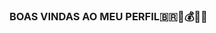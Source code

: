 ### BOAS VINDAS AO MEU PERFIL🇧🇷🤑💰💸🍆

<!--MEU NOME É FELIPE

- ESTOU ESTUDANDO NO ALURA
- ESTOU NO DESENVOLVIMENTO NA LINGUAGEM JAVASCRIPT
- UTILIZO ESSE ESPACO PARA MINHA ORGANIZACAO E COMPARTILHAMENTO DOS MEUS PROJETOS DESENVOLVIDOS

- ### VOCE PODE ENTRA EM CONTATO COMIGO

